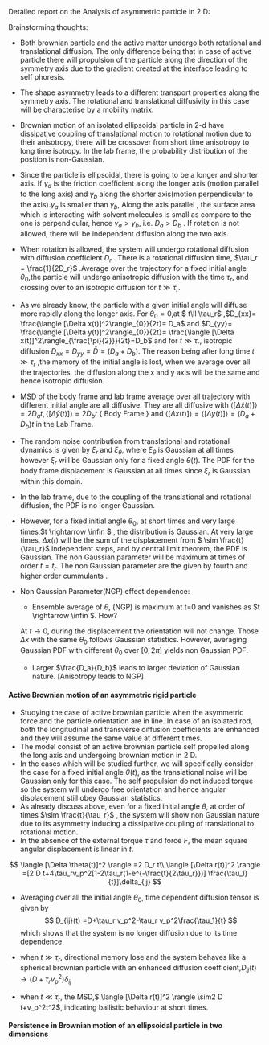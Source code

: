 Detailed report on the Analysis of asymmetric particle in 2 D:

Brainstorming thoughts:

* Both brownian particle and the active matter undergo both rotational and translational diffusion. The only difference being that in case of active particle there will propulsion of the particle along the direction of the symmetry axis due to the gradient created at the interface leading to self phoresis.
* The shape asymmetry leads to a different transport properties along the symmetry axis. The rotational and translational diffusivity in this case will be characterise by a mobility matrix. 

* Brownian motion of an isolated ellipsoidal particle in 2-d have dissipative coupling of translational motion  to rotational motion due to their anisotropy, there will be crossover from short time anisotropy to long time isotropy. In the lab frame, the probability distribution of the position is non-Gaussian.

* Since the particle is ellipsoidal, there is going to be a longer and shorter axis. If $\gamma_a$ is the friction coefficient along the longer axis (motion parallel to the long axis) and $\gamma_b$ along the shorter axis(motion perpendicular to the axis).$\gamma_a$ is smaller than $\gamma_b$, Along the axis parallel , the surface area which is interacting with solvent molecules is small as compare to the one is perpendicular, hence $\gamma_a>\gamma_b$, i.e. $D_a>D_b$ . If rotation is not allowed, there will be independent diffusion along the two axis.

* When rotation is allowed, the system will undergo rotational diffusion with diffusion coefficient $D_r$ . There is a rotational diffusion time, $\tau_r = \frac{1}{2D_r}$ .Average over the trajectory for a fixed initial angle $\theta_0$,the particle will undergo anisotropic diffusion with the time $\tau_r$, and crossing over to an isotropic diffusion for $t \gg \tau_r$. 

* As we already know, the particle with a given initial angle will diffuse more rapidly along the longer axis.  For $\theta_0=0$,at $ t\ll \tau_r$ ,$D_{xx}= \frac{\langle [\Delta  x(t)]^2\rangle_{0}}{2t}= D_a$ and $D_{yy}= \frac{\langle [\Delta  y(t)]^2\rangle_{0}}{2t}= \frac{\langle [\Delta  x(t)]^2\rangle_{\frac{\pi}{2}}}{2t}=D_b$ and for $t \gg \tau_r$, isotropic diffusion $D_{xx} =D_{yy}= \bar D = (D_a +D_b)$. The reason being after long time $t \gg \tau_r$ ,the memory of the initial angle is lost, when we average over all the trajectories, the diffusion along the x and y axis will be the same and hence isotropic diffusion.

* MSD of the body frame and lab frame average over all trajectory with different initial angle are all diffusive. They are all diffusive with $\langle [\Delta \tilde x(t)]\rangle =2 D_a t,\langle [\Delta \tilde y(t)]\rangle =2 D_b t$ $\{$ Body Frame $\}$ and  $\langle [\Delta  x(t)]\rangle =\langle [\Delta  y(t)]\rangle =(D_a+D_b) t$ in the Lab Frame.

* The random noise contribution from translational and rotational dynamics is given by $\xi_r$ and $\xi_{\theta}$, where $\xi_{\theta}$ is Gaussian at all times however $\xi_r$ will be Gaussian only for a fixed angle $\theta(t)$. The PDF for the body frame displacement is Gaussian at all times since $\xi_r$ is Gaussian within this domain.

* In the lab frame, due to the coupling of the translational and rotational diffusion, the PDF is no longer Gaussian. 

* However, for a fixed initial angle $\theta_0$, at short times and very large times,$t \rightarrow \infin $ , the distribution is Gaussian. At very large times, $\Delta x(t)$ will be the sum of the displacement from $ \sim \frac{t}{\tau_r}$ independent steps, and by central limit theorem, the PDF is Gaussian. The non Gaussian parameter will be maximum at times of order  $t =t_r$. The non Gaussian parameter are the given by fourth and higher order cummulants .

* Non Gaussian Parameter(NGP) effect dependence:

  * Ensemble average of $\theta$, (NGP) is maximum at t=0 and vanishes as $t \rightarrow \infin $. How?

  At $t \rightarrow 0$, during the displacement the orientation will not change. Those $\Delta x$ with the same $\theta_0$ follows Gaussian statistics. However, averaging Gaussian PDF with different $\theta_0$ over $[0,2\pi]$ yields non Gaussian PDF.

  * Larger $\frac{D_a}{D_b}$ leads to larger deviation of Gaussian nature. [Anisotropy leads to NGP]

#### Active Brownian motion of an asymmetric rigid particle

* Studying the case of active brownian particle when the asymmetric force and the particle orientation are in line. In case of an isolated rod, both the longitudinal and transverse diffusion coefficients are enhanced and they will assume the same value at different times. 
* The model consist of an active brownian particle self propelled along the long axis and undergoing brownian motion in 2 D.
* In the cases which will be studied further, we will specifically consider the case for a fixed initial angle $\theta(t)$, as the translational noise will be Gaussian only for this case. The self propulsion do not induced torque so the system will undergo free orientation and hence angular displacement still obey Gaussian statistics.
* As already discuss above, even for a fixed initial angle $\theta$, at order of times $\sim \frac{t}{\tau_r}$ , the system will show non Gaussian nature due to its asymmetry  inducing a dissipative coupling of translational to rotational motion.
* In the absence of the external torque $\tau$ and force $F$, the mean square angular displacement is linear in $t$.

$$
\langle [\Delta \theta(t)]^2 \rangle =2 D_r t\\ \langle [\Delta r(t)]^2 \rangle =[2 D t+4\tau_rv_p^2[1-2\tau_r(1-e^{-\frac{t}{2\tau_r}})] \frac{\tau_1}{t}]\delta_{ij}
$$

* Averaging over all the initial angle $\theta_0$, time dependent diffusion tensor is given by
  $$
  D_{ij}(t) =D+\tau_r v_p^2-\tau_r v_p^2\frac{\tau_1}{t}
  $$
  which shows that the system is no longer diffusion due to its time dependence.

* when $t\gg \tau_r$, directional memory lose and the system behaves like a spherical brownian particle with an enhanced diffusion coefficient,$D_{ij}(t) \rightarrow (D+\tau_r v_p^2)\delta_{ij}$

* when $t \ll \tau_r$, the MSD,$ \langle [\Delta r(t)]^2 \rangle \sim2 D t+v_p^2t^2$, indicating ballistic behaviour at short times.

#### Persistence in Brownian motion of an ellipsoidal particle in two dimensions

